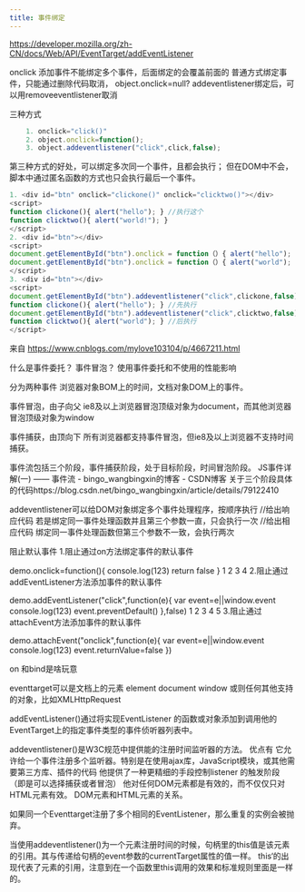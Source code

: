 ```yaml
---
title: 事件绑定
---
```

https://developer.mozilla.org/zh-CN/docs/Web/API/EventTarget/addEventListener

onclick 添加事件不能绑定多个事件，后面绑定的会覆盖前面的
普通方式绑定事件，只能通过删除代码取消，
object.onclick=null?
addeventlistener绑定后，可以用removeeventlistener取消

三种方式 
```javascript
	1. onclick="click()"
	2. object.onclick=function();
	3. object.addeventlistener("click",click,false);
```
	
第三种方式的好处，可以绑定多次同一个事件，且都会执行；
但在DOM中不会，脚本中通过匿名函数的方式也只会执行最后一个事件。

```javascript
1. <div id="btn" onclick="clickone()" onclick="clicktwo()"></div> 
<script>
function clickone(){ alert("hello"); } //执行这个
function clicktwo(){ alert("world!"); }
</script>
2. <div id="btn"></div>
<script>
document.getElementById("btn").onclick = function（）{ alert("hello"); }
document.getElementById("btn").onclick = function（）{ alert("world"); } //执行这个
</script>
3. <div id="btn"></div>
<script>
document.getElementById("btn").addeventlistener("click",clickone,false);
function clickone(){ alert("hello"); } //先执行
document.getElementById("btn").addeventlistener("click",clicktwo,false);
function clicktwo(){ alert("world"); } //后执行
</script>
```

来自 <https://www.cnblogs.com/mylove103104/p/4667211.html> 

什么是事件委托？
事件冒泡？
使用事件委托和不使用的性能影响

分为两种事件 浏览器对象BOM上的时间，文档对象DOM上的事件。


事件冒泡，由子向父
ie8及以上浏览器冒泡顶级对象为document，而其他浏览器冒泡顶级对象为window

事件捕获，由顶向下
所有浏览器都支持事件冒泡，但ie8及以上浏览器不支持时间捕获。


事件流包括三个阶段，事件捕获阶段，处于目标阶段，时间冒泡阶段。
JS事件详解(一) —— 事件流 - bingo_wangbingxin的博客 - CSDN博客
关于三个阶段具体的代码https://blog.csdn.net/bingo_wangbingxin/article/details/79122410


addeventlistener可以给DOM对象绑定多个事件处理程序，按顺序执行
//给出响应代码
若是绑定同一事件处理函数并且第三个参数一直，只会执行一次
//给出相应代码
绑定同一事件处理函数但第三个参数不一致，会执行两次


阻止默认事件 
1.阻止通过on方法绑定事件的默认事件

demo.onclick=function(){
    console.log(123)
    return false
}
1
2
3
4
2.阻止通过addEventListener方法添加事件的默认事件

demo.addEventListener("click",function(e){
    var event=e||window.event
    console.log(123)
    event.preventDefault()
},false)
1
2
3
4
5
3.阻止通过attachEvent方法添加事件的默认事件

demo.attachEvent("onclick",function(e){
    var event=e||window.event
    console.log(123)
    event.returnValue=false
})


on 和bind是啥玩意


eventtarget可以是文档上的元素 element document  window 或则任何其他支持的对象，比如XMLHttpRequest

addEventListener()通过将实现EventListener 的函数或对象添加到调用他的EventTarget上的指定事件类型的事件侦听器列表中。


addeventlistener()是W3C规范中提供能的注册时间监听器的方法。
优点有
它允许给一个事件注册多个监听器。特别是在使用ajax库，JavaScript模块，或其他需要第三方库、插件的代码
他提供了一种更精细的手段控制listener 的触发阶段（即是可以选择捕获或者冒泡）
他对任何DOM元素都是有效的，而不仅仅只对HTML元素有效。
DOM元素和HTML元素的关系。


如果同一个Eventtarget注册了多个相同的EventListener，那么重复的实例会被抛弃。


当使用addeventlistener()为一个元素注册时间的时候，句柄里的this值是该元素的引用。其与传递给句柄的event参数的currentTarget属性的值一样。
this‘的出现代表了元素的引用，注意到在一个函数里this调用的效果和标准规则里面是一样的。


